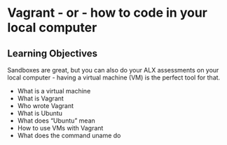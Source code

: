 # Vagrant - or - how to code in your local computer

##  Learning Objectives

Sandboxes are great, but you can also do your ALX assessments on your local computer - having a virtual machine (VM) is the perfect tool for that.


* What is a virtual machine
* What is Vagrant
* Who wrote Vagrant
* What is Ubuntu
* What does “Ubuntu” mean
* How to use VMs with Vagrant
* What does the command uname do

